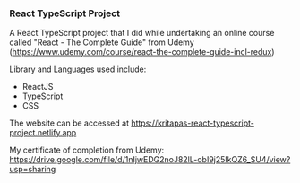 ### React TypeScript Project

A React TypeScript project that I did while undertaking an online course called "React - The Complete Guide" from Udemy (https://www.udemy.com/course/react-the-complete-guide-incl-redux)

Library and Languages used include:

- ReactJS
- TypeScript
- CSS

The website can be accessed at https://kritapas-react-typescript-project.netlify.app

My certificate of completion from Udemy: https://drive.google.com/file/d/1nIjwEDG2noJ82lL-obI9j25IkQZ6_SU4/view?usp=sharing
